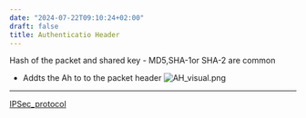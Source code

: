 ```yaml
---
date: "2024-07-22T09:10:24+02:00"
draft: false
title: Authenticatio Header
---
```


Hash of the packet and shared key - MD5,SHA-1or SHA-2 are common  
- Addts the Ah to to the packet header
![AH_visual.png](/Notes/AH_visual.png)

------------------------------------------------------------------------

[IPSec_protocol](/Notes/posts//posts/IPSec_protocol)
